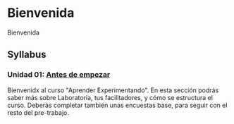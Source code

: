 # Bienvenida

Bienvenida

## Syllabus

### Unidad 01: [Antes de  empezar](01-antes-de-empezar)

Bienvenidx al curso "Aprender Experimentando". En esta sección podrás
saber más sobre Laboratoria, tus facilitadores, y cómo se estructura el curso.
Deberás completar también unas encuestas base, para seguir con el resto del
pre-trabajo.
